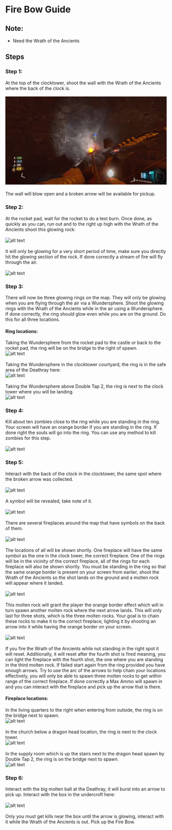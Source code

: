 # Fire Bow Guide

## Note:
* Need the Wrath of the Ancients

## Steps

### Step 1:
At the top of the clocktower, shoot the wall with the Wrath of the Ancients where the back of the clock is.\
\
![alt text](images/img22.png)\
\
The wall will blow open and a broken arrow will be available for pickup.

### Step 2:
At the rocket pad, wait for the rocket to do a test burn. Once done, as quickly as you can, run out and to the right up high with the Wrath of the Ancients shoot this glowing rock:\
\
![alt text](images/img.png)\
\
It will only be glowing for a very short period of time, make sure you directly hit the glowing section of the rock. If done correctly a stream of fire will fly through the air.\
\
![alt text](images/img.png)

### Step 3:
There will now be three glowing rings on the map. They will only be glowing when you are flying through the air via a Wundersphere. Shoot the glowing rings with the Wrath of the Ancients while in the air using a Wundersphere. If done correctly, the ring should glow even while you are on the ground. Do this for all three locations.

#### Ring locations:
Taking the Wundersphere from the rocket pad to the castle or back to the rocket pad, the ring will be on the bridge to the right of spawn.\
![alt text](images/img.png)\
\
Taking the Wundersphere in the clocktower courtyard, the ring is in the safe area of the Deathray here:\
![alt text](images/img.png)\
\
Taking the Wundersphere above Double Tap 2, the ring is next to the clock tower where you will be landing.\
![alt text](images/img.png)

### Step 4:
Kill about ten zombies close to the ring while you are standing in the ring. Your screen will have an orange border if you are standing in the ring. If done right the souls will go into the ring. You can use any method to kill zombies for this step.\
\
![alt text](images/img.png)

### Step 5:
Interact with the back of the clock in the clocktower, the same spot where the broken arrow was collected.\
\
![alt text](images/img.png)\
\
A symbol will be revealed, take note of it.\
\
![alt text](images/img.png)\
\
There are several fireplaces around the map that have symbols on the back of them.\
\
![alt text](images/img.png)\
\
The locations of all will be shown shortly. One fireplace will have the same symbol as the one in the clock tower, the correct fireplace. One of the rings will be in the vicinity of the correct fireplace, all of the rings for each fireplace will also be shown shortly. You must be standing in the ring so that the same orange border is present on your screen from earlier, shoot the Wrath of the Ancients so the shot lands on the ground and a molten rock will appear where it landed.\
\
![alt text](images/img.png)\
\
This molten rock will grant the player the orange border effect which will in turn spawn another molten rock where the next arrow lands. This will only last for three shots, which is the three molten rocks. Your goal is to chain these rocks to make it to the correct fireplace, lighting it by shooting an arrow into it while having the orange border on your screen.\
\
![alt text](images/img.png)\
\
If you fire the Wrath of the Ancients while not standing in the right spot it will reset. Additionally, it will reset after the fourth shot is fired meaning, you can light the fireplace with the fourth shot, the one where you are standing in the third molten rock. If failed start again from the ring provided you have enough arrows. Try to use the arc of the arrows to help chain your locations effectively, you will only be able to spawn three molten rocks to get within range of the correct fireplace. If done correctly a Max Ammo will spawn in and you can interact with the fireplace and pick up the arrow that is there.

#### Fireplace locations:
In the living quarters to the right when entering from outside, the ring is on the bridge next to spawn.\
![alt text](images/img.png)\
\
In the church below a dragon head location, the ring is next to the clock tower.\
![alt text](images/img.png)\
\
In the supply room which is up the stairs next to the dragon head spawn by Double Tap 2, the ring is on the bridge next to spawn.\
![alt text](images/img.png)

### Step 6:
Interact with the big molten ball at the Deathray, it will burst into an arrow to pick up. Interact with the box in the undercroft here:\
\
![alt text](images/img.png)\
\
Only you must get kills near the box until the arrow is glowing, interact with it while the Wrath of the Ancients is out. Pick up the Fire Bow.
